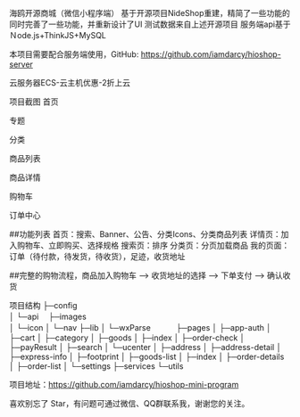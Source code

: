 海鸥开源商城（微信小程序端）
基于开源项目NideShop重建，精简了一些功能的同时完善了一些功能，并重新设计了UI
测试数据来自上述开源项目
服务端api基于Ｎode.js+ThinkJS+MySQL

本项目需要配合服务端使用，GitHub: https://github.com/iamdarcy/hioshop-server

云服务器ECS-云主机优惠-2折上云

项目截图
首页

专题

分类

商品列表

商品详情

购物车

订单中心

##功能列表
首页：搜索、Banner、公告、分类Icons、分类商品列表
详情页：加入购物车、立即购买、选择规格
搜索页：排序
分类页：分页加载商品
我的页面：订单（待付款，待发货，待收货），足迹，收货地址

##完整的购物流程，商品加入购物车 --> 收货地址的选择 --> 下单支付 --> 确认收货

项目结构
├─config     
│  └─api　
├─images    
│  └─icon
│  └─nav
├─lib
│  └─wxParse　　　
├─pages
│  ├─app-auth
│  ├─cart
│  ├─category
│  ├─goods
│  ├─index
│  ├─order-check
│  ├─payResult
│  ├─search
│  └─ucenter
│      ├─address
│      ├─address-detail
│      ├─express-info
│      ├─footprint
│      ├─goods-list
│      ├─index
│      ├─order-details
│      ├─order-list
│      └─settings
├─services
└─utils

项目地址：https://github.com/iamdarcy/hioshop-mini-program

喜欢别忘了 Star，有问题可通过微信、QQ群联系我，谢谢您的关注。
